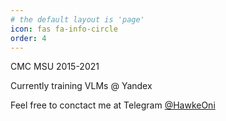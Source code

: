 ```yaml
---
# the default layout is 'page'
icon: fas fa-info-circle
order: 4
---
```


<!-- > Add Markdown syntax content to file `_tabs/about.md`{: .filepath } and it will show up on this page.
{: .prompt-tip } -->


CMC MSU 2015-2021

Currently training VLMs @ Yandex

Feel free to conctact me at Telegram <a href="https://t.me/HawkeOni" target="_blank">@HawkeOni</a>
